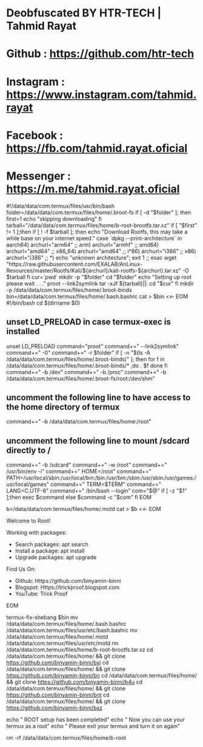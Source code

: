 # Deobfuscated BY HTR-TECH | Tahmid Rayat

# Github    : https://github.com/htr-tech 
# Instagram : https://www.instagram.com/tahmid.rayat
# Facebook  : https://fb.com/tahmid.rayat.oficial 
# Messenger : https://m.me/tahmid.rayat.oficial 

#!/data/data/com.termux/files/usr/bin/bash
folder=/data/data/com.termux/files/home/.broot-fs
if [ -d "$folder" ]; then
	first=1
	echo "skipping downloading"
fi
tarball="/data/data/com.termux/files/home/b-root-brootfs.tar.xz"
if [ "$first" != 1 ];then
	if [ ! -f $tarball ]; then
		echo "Download Rootfs, this may take a while base on your internet speed."
		case `dpkg --print-architecture` in
		aarch64)
			archurl="arm64" ;;
		arm)
			archurl="armhf" ;;
		amd64)
			archurl="amd64" ;;
		x86_64)
			archurl="amd64" ;;	
		i*86)
			archurl="i386" ;;
		x86)
			archurl="i386" ;;
		*)
			echo "unknown architecture"; exit 1 ;;
		esac
		wget "https://raw.githubusercontent.com/EXALAB/AnLinux-Resources/master/Rootfs/Kali/${archurl}/kali-rootfs-${archurl}.tar.xz" -O $tarball
	fi
	cur=`pwd`
	mkdir -p "$folder"
	cd "$folder"
	echo "Setting up root please wait . . ."
	proot --link2symlink tar -xJf ${tarball}||:
	cd "$cur"
fi
mkdir -p /data/data/com.termux/files/home/.broot-binds
bin=/data/data/com.termux/files/home/.bash.bashrc
cat > $bin <<- EOM
#!/bin/bash
cd \$(dirname \$0)
## unset LD_PRELOAD in case termux-exec is installed
unset LD_PRELOAD
command="proot"
command+=" --link2symlink"
command+=" -0"
command+=" -r $folder"
if [ -n "\$(ls -A /data/data/com.termux/files/home/.broot-binds)" ]; then
    for f in /data/data/com.termux/files/home/.broot-binds/* ;do
      . \$f
    done
fi
command+=" -b /dev"
command+=" -b /proc"
command+=" -b /data/data/com.termux/files/home/.broot-fs/root:/dev/shm"
## uncomment the following line to have access to the home directory of termux
command+=" -b /data/data/com.termux/files/home:/root"
## uncomment the following line to mount /sdcard directly to / 
command+=" -b /sdcard"
command+=" -w /root"
command+=" /usr/bin/env -i"
command+=" HOME=/root"
command+=" PATH=/usr/local/sbin:/usr/local/bin:/bin:/usr/bin:/sbin:/usr/sbin:/usr/games:/usr/local/games"
command+=" TERM=\$TERM"
command+=" LANG=C.UTF-8"
command+=" /bin/bash --login"
com="\$@"
if [ -z "\$1" ];then
    exec \$command
else
    \$command -c "\$com"
fi
EOM

b=/data/data/com.termux/files/home/.motd
cat > $b <<- EOM

Welcome to Root!

Working with packages:

 * Search packages:   apt search <query>
 * Install a package: apt install <package>
 * Upgrade packages:  apt upgrade

Find Us On:

 * Github:   Https://github.com/binyamin-binni
 * Blogspot: Https://trickproof.blogspot.com
 * YouTube:  Trick Proof


EOM

termux-fix-shebang $bin
mv /data/data/com.termux/files/home/.bash.bashrc /data/data/com.termux/files/usr/etc/bash.bashrc
mv /data/data/com.termux/files/home/.motd /data/data/com.termux/files/usr/etc/motd
rm /data/data/com.termux/files/home/b-root-brootfs.tar.xz
cd /data/data/com.termux/files/home/ && git clone https://github.com/binyamin-binni/bxi
cd /data/data/com.termux/files/home/ && git clone https://github.com/binyamin-binni/bn
cd /data/data/com.termux/files/home/ && git clone https://github.com/binyamin-binni/b4u
cd /data/data/com.termux/files/home/ && git clone https://github.com/binyamin-binni/bnt
cd /data/data/com.termux/files/home/ && git clone https://github.com/binyamin-binni/bxz

echo " ROOT setup has been completed"
echo " Now you can use your termux as a root"
echo " Please exit your termux and turn it on again"

rm -rf /data/data/com.termux/files/home/b-root